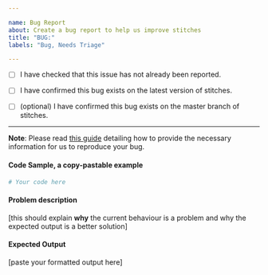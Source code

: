 ```yaml
---

name: Bug Report
about: Create a bug report to help us improve stitches
title: "BUG:"
labels: "Bug, Needs Triage"

---
```


- [ ] I have checked that this issue has not already been reported.

- [ ] I have confirmed this bug exists on the latest version of stitches.

- [ ] (optional) I have confirmed this bug exists on the master branch of stitches.

---

**Note**: Please read [this guide](https://matthewrocklin.com/blog/work/2018/02/28/minimal-bug-reports) detailing how to provide the necessary information for us to reproduce your bug.

#### Code Sample, a copy-pastable example

```python
# Your code here

```

#### Problem description

[this should explain **why** the current behaviour is a problem and why the expected output is a better solution]

#### Expected Output

[paste your formatted output here]
